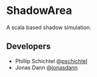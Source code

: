 ShadowArea
==========

A scala based shadow simulation.

Developers
----------

- Phillip Schichtel @[pschichtel](https://github.com/pschichtel)
- Jonas Dann @[jonasdann](https://github.com/jonasdann)
